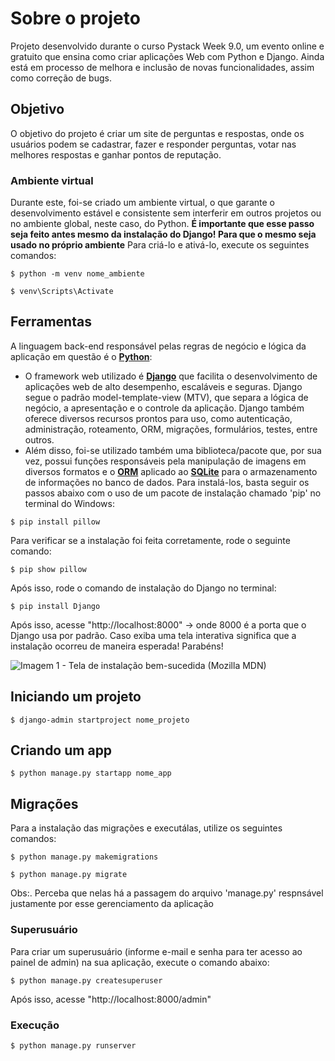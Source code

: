 # Sobre o projeto
Projeto desenvolvido durante o curso Pystack Week 9.0, um evento online e gratuito que ensina como criar aplicações Web com Python e Django. Ainda está em processo de melhora e inclusão de novas funcionalidades, assim como correção de bugs.

## Objetivo 
O objetivo do projeto é criar um site de perguntas e respostas, onde os usuários podem se cadastrar, fazer e responder perguntas, votar nas melhores respostas e ganhar pontos de reputação.

### Ambiente virtual
Durante este, foi-se criado um ambiente virtual, o que garante o desenvolvimento estável e consistente sem interferir em outros projetos ou no ambiente global, neste caso, do Python. **É importante que esse passo seja feito antes mesmo da instalação do Django! Para que o mesmo seja usado no próprio ambiente** Para criá-lo e ativá-lo, execute os seguintes comandos:

```
$ python -m venv nome_ambiente

$ venv\Scripts\Activate
```

## Ferramentas 
A linguagem back-end responsável pelas regras de negócio e lógica da aplicação em questão é o **[Python](https://docs.python.org/pt-br/3/tutorial/)**:
* O framework web utilizado é **[Django](https://www.djangoproject.com)** que facilita o desenvolvimento de aplicações web de alto desempenho, escaláveis e seguras. Django segue o padrão model-template-view (MTV), que separa a lógica de negócio, a apresentação e o controle da aplicação. Django também oferece diversos recursos prontos para uso, como autenticação, administração, roteamento, ORM, migrações, formulários, testes, entre outros. 
* Além disso, foi-se utilizado também uma biblioteca/pacote que, por sua vez, possui funções responsáveis pela manipulação de imagens em diversos formatos e o **[ORM](https://www.ufsm.br/pet/sistemas-de-informacao/2022/05/23/orm)** aplicado ao **[SQLite](https://www.sqlite.org/docs.html)** para o armazenamento de informações no banco de dados. 
Para instalá-los, basta seguir os passos abaixo com o uso de um pacote de instalação chamado 'pip' no terminal do Windows:

```
$ pip install pillow
```

Para verificar se a instalação foi feita corretamente, rode o seguinte comando:
```
$ pip show pillow
```

Após isso, rode o comando de instalação do Django no terminal:
```
$ pip install Django 
```
Após isso, acesse "http://localhost:8000" -> onde 8000 é a porta que o Django usa por padrão. Caso exiba uma tela interativa significa que a instalação ocorreu de maneira esperada! Parabéns!

![Imagem 1 - Tela de instalação bem-sucedida (Mozilla MDN)](https://developer.mozilla.org/es/docs/Learn/Server-side/Django/development_environment/django_skeleton_app_homepage_django_4_0.png)

## Iniciando um projeto
```
$ django-admin startproject nome_projeto
```

## Criando um app
```
$ python manage.py startapp nome_app
```

## Migrações
Para a instalação das migrações e executálas, utilize os seguintes comandos:

```
$ python manage.py makemigrations

$ python manage.py migrate
```
Obs:. Perceba que nelas há a passagem do arquivo 'manage.py' respnsável justamente por esse gerenciamento da aplicação

### Superusuário
Para criar um superusuário (informe e-mail e senha para ter acesso ao painel de admin) na sua aplicação, execute o comando abaixo:

```
$ python manage.py createsuperuser
```

Após isso, acesse "http://localhost:8000/admin"

### Execução
```
$ python manage.py runserver
```
